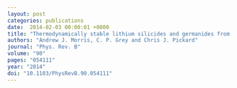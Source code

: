 ```yaml
---
layout: post
categories: publications
date:  2014-02-03 00:00:01 +0000
title: "Thermodynamically stable lithium silicides and germanides from density-functional theory calculations"
authors: "Andrew J. Morris, C. P. Grey and Chris J. Pickard"
journal: "Phys. Rev. B"
volume: "90"
pages: "054111"
year: "2014"
doi: "10.1103/PhysRevB.90.054111"
---
```

